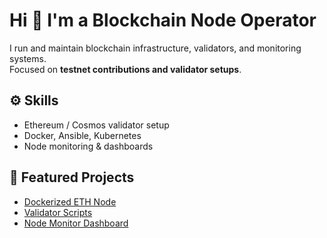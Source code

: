 # Hi 👋 I'm a Blockchain Node Operator  

I run and maintain blockchain infrastructure, validators, and monitoring systems.  
Focused on **testnet contributions and validator setups**.  

## ⚙️ Skills
- Ethereum / Cosmos validator setup  
- Docker, Ansible, Kubernetes  
- Node monitoring & dashboards  

## 🚀 Featured Projects
- [Dockerized ETH Node](working...)  
- [Validator Scripts](working...)  
- [Node Monitor Dashboard](working...)  

  
